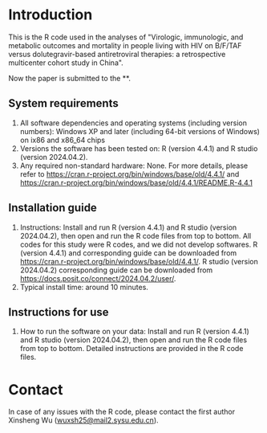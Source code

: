 # Introduction
This is the R code used in the analyses of "Virologic, immunologic, and metabolic outcomes and mortality in people living with HIV on B/F/TAF versus dolutegravir-based antiretroviral therapies: a retrospective multicenter cohort study in China".

Now the paper is submitted to the **.    

## System requirements
1) All software dependencies and operating systems (including version numbers): Windows XP and later (including 64-bit versions of Windows) on ix86 and x86_64 chips
2) Versions the software has been tested on: R (version 4.4.1) and R studio (version 2024.04.2).
3) Any required non-standard hardware: None.
For more details, please refer to https://cran.r-project.org/bin/windows/base/old/4.4.1/ and https://cran.r-project.org/bin/windows/base/old/4.4.1/README.R-4.4.1


## Installation guide
1) Instructions: Install and run R (version 4.4.1) and R studio (version 2024.04.2), then open and run the R code files from top to bottom. All codes for this study were R codes, and we did not develop softwares. R (version 4.4.1) and corresponding guide can be downloaded from https://cran.r-project.org/bin/windows/base/old/4.4.1/. R studio (version 2024.04.2) corresponding guide can be downloaded from https://docs.posit.co/connect/2024.04.2/user/.
2) Typical install time: around 10 minutes.

## Instructions for use
1) How to run the software on your data: Install and run R (version 4.4.1) and R studio (version 2024.04.2), then open and run the R code files from top to bottom. Detailed instructions are provided in the R code files.

# Contact
In case of any issues with the R code, please contact the first author Xinsheng Wu (wuxsh25@mail2.sysu.edu.cn).
